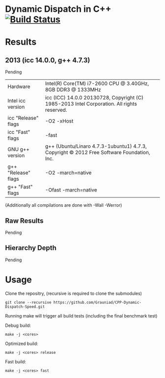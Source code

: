 Dynamic Dispatch in C++ [![Build Status](https://travis-ci.org/Grauniad/CPP-Dynamic-Dispatch-Benchmark.png)](https://travis-ci.org/Grauniad/CPP-Dynamic-Dispatch-Benchmark)
=======================================

Results
=======

2013  (icc 14.0.0, g++ 4.7.3)
------------------------------
Pending

<table>
<tr>
     <td> Hardware </td> <td> Intel(R) Core(TM) i7-2600 CPU @ 3.40GHz, 8GB DDR3 @ 1333MHz </td>
</tr>
<tr>
    <td> Intel icc version  </td> <td> icc (ICC) 14.0.0 20130728, Copyright (C) 1985-2013 Intel Corporation.  All rights reserved.
 </td>
</tr>
<tr>
    <td> icc "Release" flags </td> <td> -O2 -xHost </td>
</tr>
<tr>
    <td> icc "Fast" flags </td> <td> -fast </td>
</tr>

<tr>
     <td> GNU g++ version </td> <td> g++ (Ubuntu/Linaro 4.7.3-1ubuntu1) 4.7.3, Copyright © 2012 Free Software Foundation, Inc. </td>
</tr>
<tr>
    <td> g++ "Release" flags </td> <td> -O2 -march=native </td>
</tr>
<tr>
    <td> g++ "Fast" flags </td> <td> -Ofast -march=native </td>
</tr>
</table>
(Additionally all compilations are done with -Wall -Werror)


Raw Results
-----------
Pending

Hierarchy Depth
-------------------------
Pending

Usage
=====

Clone the repositry, (recursive is required to clone the submodules)

```
git clone --recursive https://github.com/Grauniad/CPP-Dynamic-Dispatch-Speed.git
```

Running make will trigger all build tests (including the final benchmark test)

Debug build:
```
make -j <cores>
```

Optimized build:

```
make -j <cores> release
```

Fast build:

```
make -j <cores> fast
```
